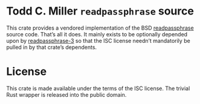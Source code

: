 # Todd C. Miller `readpassphrase` source
This crate provides a vendored implementation of the BSD [readpassphrase][0] source code. That’s all it does. It mainly exists to be optionally depended upon by [readpassphrase-3][1] so that the ISC license needn’t mandatorily be pulled in by that crate’s dependents.

# License
This crate is made available under the terms of the ISC license. The trivial Rust wrapper is released into the public domain.

[0]: https://man.openbsd.org/readpassphrase
[1]: https://crates.io/crates/readpassphrase-3
